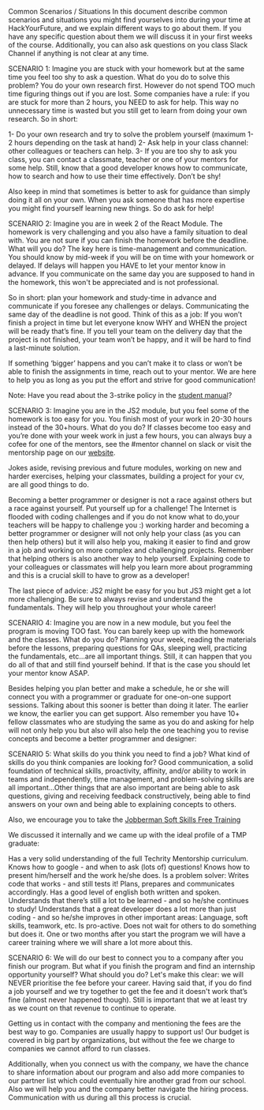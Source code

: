 Common Scenarios / Situations
In this document describe common scenarios and situations you might find yourselves into during your time at HackYourFuture, and we explain different ways to go about them. If you have any specific question about them we will discuss it in your first weeks of the course. Additionally, you can also ask questions on you class Slack Channel if anything is not clear at any time.

SCENARIO 1: Imagine you are stuck with your homework but at the same time you feel too shy to ask a question. What do you do to solve this problem?
You do your own research first. However do not spend TOO much time figuring things out if you are lost. Some companies have a rule: if you are stuck for more than 2 hours, you NEED to ask for help. This way no unnecessary time is wasted but you still get to learn from doing your own research. So in short:

1- Do your own research and try to solve the problem yourself (maximum 1-2 hours depending on the task at hand)
2- Ask help in your class channel: other colleagues or teachers can help.
3- If you are too shy to ask you class, you can contact a classmate, teacher or one of your mentors for some help. Still, know that a good developer knows how to communicate, how to search and how to use their time effectively. Don’t be shy!

Also keep in mind that sometimes is better to ask for guidance than simply doing it all on your own. When you ask someone that has more expertise you might find yourself learning new things. So do ask for help!

SCENARIO 2: Imagine you are in week 2 of the React Module. The homework is very challenging and you also have a family situation to deal with. You are not sure if you can finish the homework before the deadline. What will you do?
The key here is time-management and communication. You should know by mid-week if you will be on time with your homework or delayed. If delays will happen you HAVE to let your mentor know in advance. If you communicate on the same day you are supposed to hand in the homework, this won't be appreciated and is not professional.

So in short: plan your homework and study-time in advance and communicate if you foresee any challenges or delays. Communicating the same day of the deadline is not good. Think of this as a job: If you won’t finish a project in time but let everyone know WHY and WHEN the project will be ready that’s fine. If you tell your team on the delivery day that the project is not finished, your team won’t be happy, and it will be hard to find a last-minute solution.

If something ‘bigger’ happens and you can’t make it to class or won’t be able to finish the assignments in time, reach out to your mentor. We are here to help you as long as you put the effort and strive for good communication!

Note: Have you read about the 3-strike policy in the [student manual](/manual.md)?

SCENARIO 3: Imagine you are in the JS2 module, but you feel some of the homework is too easy for you. You finish most of your work in 20-30 hours instead of the 30+hours. What do you do?
If classes become too easy and you’re done with your week work in just a few hours, you can always buy a cofee for one of the mentors, see the #mentor channel on slack or visit the mentorship page on our [website](https://techrity.org/mentorship).

Jokes aside, revising previous and future modules, working on new and harder exercises, helping your classmates, building a project for your cv, are all good things to do.

Becoming a better programmer or designer is not a race against others but a race against yourself. Put yourself up for a challenge! The Internet is flooded with coding challenges and if you do not know what to do,your teachers will be happy to challenge you :) working harder and becoming a better programmer or designer will not only help your class (as you can then help others) but it will also help you, making it easier to find and grow in a job and working on more complex and challenging projects. Remember that helping others is also another way to help yourself. Explaining code to your colleagues or classmates will help you learn more about programming and this is a crucial skill to have to grow as a developer!

The last piece of advice: JS2 might be easy for you but JS3 might get a lot more challenging. Be sure to always revise and understand the fundamentals. They will help you throughout your whole career!

SCENARIO 4: Imagine you are now in a new module, but you feel the program is moving TOO fast. You can barely keep up with the homework and the classes. What do you do?
Planning your week, reading the materials before the lessons, preparing questions for QAs, sleeping well, practicing the fundamentals, etc...are all important things. Still, it can happen that you do all of that and still find yourself behind. If that is the case you should let your mentor know ASAP.

Besides helping you plan better and make a schedule, he or she will connect you with a programmer or graduate for one-on-one support sessions. Talking about this sooner is better than doing it later. The earlier we know, the earlier you can get support. Also remember you have 10+ fellow classmates who are studying the same as you do and asking for help will not only help you but also will also help the one teaching you to revise concepts and become a better programmer and designer:

SCENARIO 5: What skills do you think you need to find a job? What kind of skills do you think companies are looking for?
Good communication, a solid foundation of technical skills, proactivity, affinity, and/or ability to work in teams and independently, time management, and problem-solving skills are all important...Other things that are also important are being able to ask questions, giving and receiving feedback constructively, being able to find answers on your own and being able to explaining concepts to others.

Also, we encourage you to take the [Jobberman Soft Skills Free Training](https://docs.google.com/forms/d/e/1FAIpQLSfa7bN6CgNSuHfVpzy8pdoK8p0SlfKtRP1e6Nw6ufiAIfJ5ww/viewform)

We discussed it internally and we came up with the ideal profile of a TMP graduate:

Has a very solid understanding of the full Techrity Mentorship curriculum.
Knows how to google - and when to ask (lots of) questions!
Knows how to present him/herself and the work he/she does.
Is a problem solver: Writes code that works - and still tests it!
Plans, prepares and communicates accordingly.
Has a good level of english both written and spoken.
Understands that there’s still a lot to be learned - and so he/she continues to study!
Understands that a great developer does a lot more than just coding - and so he/she improves in other important areas: Language, soft skills, teamwork, etc.
Is pro-active. Does not wait for others to do something but does it.
One or two months after you start the program we will have a career training where we will share a lot more about this.

SCENARIO 6: We will do our best to connect you to a company after you finish our program. But what if you finish the program and find an internship opportunity yourself? What should you do?
Let's make this clear: we will NEVER prioritise the fee before your career. Having said that, if you do find a job yourself and we try together to get the fee and it doesn't work that’s fine (almost never happened though). Still is important that we at least try as we count on that revenue to continue to operate.

Getting us in contact with the company and mentioning the fees are the best way to go. Companies are usually happy to support us! Our budget is covered in big part by organizations, but without the fee we charge to companies we cannot afford to run classes.

Additionally, when you connect us with the company, we have the chance to share information about our program and also add more companies to our partner list which could eventually hire another grad from our school. Also we will help you and the company better navigate the hiring process. Communication with us during all this process is crucial.
